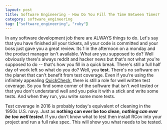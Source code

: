 ```yaml
---
layout: post
title: Software Engineering - How Do You Fill The Time Between Times?
category: software_engineering
tag: ["software_engineering", "ruby"]
---
```

In any software development job there are ALWAYS things to do.  Let's say that you have finished all your tickets, all your code is committed and your boss just gave you a great review.  Its 1 in the afternoon on a monday and the product manager isn't available.  What are you supposed to do?  Well obviously there's always reddit and hacker news but that's not what you're supposed to do -- that's how you fill in a quick break.  There's still a full half day of work left so what do you do?  Well, you **test**.  There's no software on the planet that can't benefit from test coverage.  Even if you're using the infinitely appealing [QuickCheck](https://en.wikipedia.org/wiki/QuickCheck), there is still a role for well written test coverage.  So you find some corner of the software that isn't well tested or that you don't understand well and you poke it with a stick and write some tests.  And when they run, you write some more tests.

Test coverage in 2016 is probably today's equivalent of cleaning in the 1950s U.S. navy.  Just as **nothing can ever be too clean**, ***nothing can ever be too well tested***.  If you don't know what to test then install RCov into your project and run a full rake spec.  This will show you what needs to be tested.  